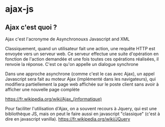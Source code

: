 # ajax-js

## Ajax c'est quoi ?

Ajax c'est l'acronyme de Asynchronouxs Javascript and XML

Classiquement, quand un utilisateur fait une action, une requête HTTP est envoyée vers un serveur web. Ce serveur effectue une suite d'opération en fonction de l'action demandée et une fois toutes ces opérations réalisées, il renvoie la réponse. 
C'est ce qu'on appelle un dialogue synchrone

Dans une approche asynchrone (comme c'est le cas avec Ajax), un appel Javascript sera fait au moteur Ajax (implémenté dans les navigateurs), qui modifiera partiellement la page web affichée sur le poste client sans avoir à afficher une nouvelle page complète

https://fr.wikipedia.org/wiki/Ajax_(informatique)

Pour faciliter l'utilisation d'Ajax, on a souvent recours à Jquery, qui est une bibliothèque JS, mais on peut le faire aussi en javascript "classique" (c'est à dire en javascript vanilla). https://fr.wikipedia.org/wiki/JQuery

